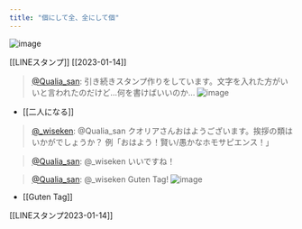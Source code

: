```yaml
---
title: "個にして全、全にして個"
---
```


![image](https://gyazo.com/b286568c07273bb390ee821fb01445e3/thumb/1000)

[[LINEスタンプ]] [[2023-01-14]]
> [@Qualia_san](https://twitter.com/Qualia_san/status/1613983963911159809?s=20&t=DDB8X6fps5pf6vHaKbn56w): 引き続きスタンプ作りをしています。文字を入れた方がいいと言われたのだけど…何を書けばいいのか…
> ![image](https://pbs.twimg.com/media/FmYFoUracAEZ345.png)
- [[二人になる]]

> [@_wiseken](https://twitter.com/_wiseken/status/1614018900093726721?s=20&t=DDB8X6fps5pf6vHaKbn56w): @Qualia_san クオリアさんおはようございます。挨拶の類はいかがでしょうか？
> 例「おはよう！賢い/愚かなホモサピエンス！」

> [@Qualia_san](https://twitter.com/Qualia_san/status/1614099193668460547?s=20&t=DDB8X6fps5pf6vHaKbn56w): @_wiseken いいですね！

> [@Qualia_san](https://twitter.com/Qualia_san/status/1614147353015111681?s=20&t=DDB8X6fps5pf6vHaKbn56w): @_wiseken Guten Tag!
> ![image](https://pbs.twimg.com/media/FmaacSuakAAfvkZ.png)
- [[Guten Tag]]

[[LINEスタンプ2023-01-14]]
